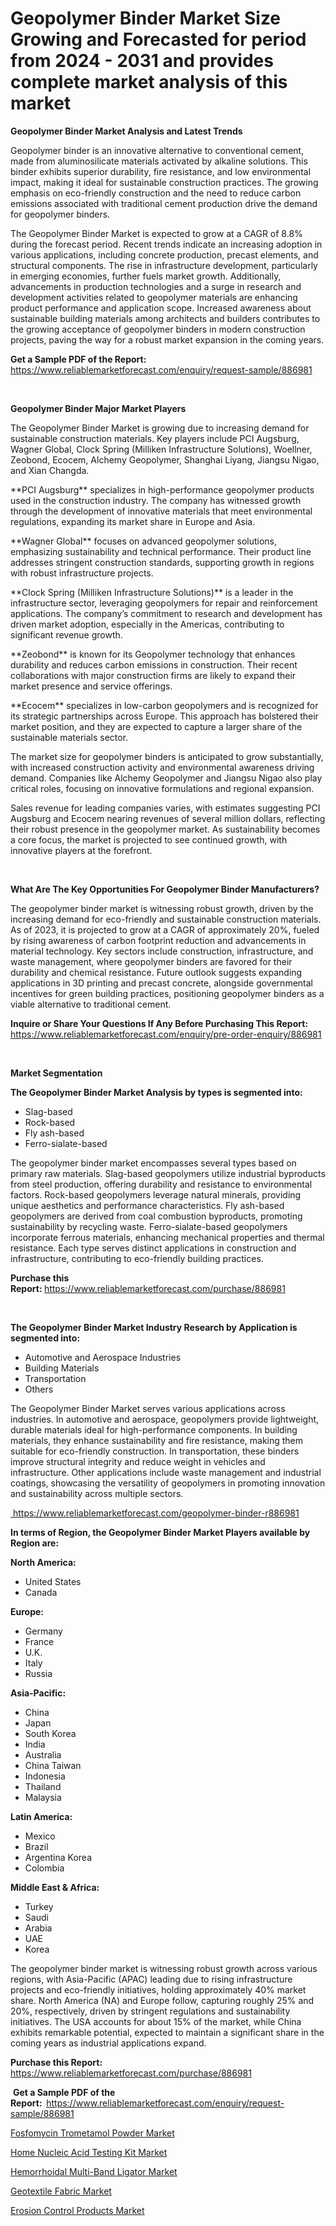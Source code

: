 <p><h1>Geopolymer Binder Market Size Growing and Forecasted for period from 2024 - 2031 and provides complete market analysis of this market</h1></p><p><strong>Geopolymer Binder Market Analysis and Latest Trends</strong></p>
<p><p>Geopolymer binder is an innovative alternative to conventional cement, made from aluminosilicate materials activated by alkaline solutions. This binder exhibits superior durability, fire resistance, and low environmental impact, making it ideal for sustainable construction practices. The growing emphasis on eco-friendly construction and the need to reduce carbon emissions associated with traditional cement production drive the demand for geopolymer binders.</p><p>The Geopolymer Binder Market is expected to grow at a CAGR of 8.8% during the forecast period. Recent trends indicate an increasing adoption in various applications, including concrete production, precast elements, and structural components. The rise in infrastructure development, particularly in emerging economies, further fuels market growth. Additionally, advancements in production technologies and a surge in research and development activities related to geopolymer materials are enhancing product performance and application scope. Increased awareness about sustainable building materials among architects and builders contributes to the growing acceptance of geopolymer binders in modern construction projects, paving the way for a robust market expansion in the coming years.</p></p>
<p><strong>Get a Sample PDF of the Report:&nbsp;</strong> <a href="https://www.reliablemarketforecast.com/enquiry/request-sample/886981?utm_campaign=1102&utm_medium=2&utm_source=Github&utm_content=ia&utm_term=09112024&utm_id=geopolymer-binder">https://www.reliablemarketforecast.com/enquiry/request-sample/886981</a></p>
<p>&nbsp;</p>
<p><strong>Geopolymer Binder Major Market Players</strong></p>
<p><p>The Geopolymer Binder Market is growing due to increasing demand for sustainable construction materials. Key players include PCI Augsburg, Wagner Global, Clock Spring (Milliken Infrastructure Solutions), Woellner, Zeobond, Ecocem, Alchemy Geopolymer, Shanghai Liyang, Jiangsu Nigao, and Xian Changda.</p><p>**PCI Augsburg** specializes in high-performance geopolymer products used in the construction industry. The company has witnessed growth through the development of innovative materials that meet environmental regulations, expanding its market share in Europe and Asia.</p><p>**Wagner Global** focuses on advanced geopolymer solutions, emphasizing sustainability and technical performance. Their product line addresses stringent construction standards, supporting growth in regions with robust infrastructure projects.</p><p>**Clock Spring (Milliken Infrastructure Solutions)** is a leader in the infrastructure sector, leveraging geopolymers for repair and reinforcement applications. The company’s commitment to research and development has driven market adoption, especially in the Americas, contributing to significant revenue growth.</p><p>**Zeobond** is known for its Geopolymer technology that enhances durability and reduces carbon emissions in construction. Their recent collaborations with major construction firms are likely to expand their market presence and service offerings.</p><p>**Ecocem** specializes in low-carbon geopolymers and is recognized for its strategic partnerships across Europe. This approach has bolstered their market position, and they are expected to capture a larger share of the sustainable materials sector.</p><p>The market size for geopolymer binders is anticipated to grow substantially, with increased construction activity and environmental awareness driving demand. Companies like Alchemy Geopolymer and Jiangsu Nigao also play critical roles, focusing on innovative formulations and regional expansion.</p><p>Sales revenue for leading companies varies, with estimates suggesting PCI Augsburg and Ecocem nearing revenues of several million dollars, reflecting their robust presence in the geopolymer market. As sustainability becomes a core focus, the market is projected to see continued growth, with innovative players at the forefront.</p></p>
<p>&nbsp;</p>
<p><strong>What Are The Key Opportunities For Geopolymer Binder Manufacturers?</strong></p>
<p><p>The geopolymer binder market is witnessing robust growth, driven by the increasing demand for eco-friendly and sustainable construction materials. As of 2023, it is projected to grow at a CAGR of approximately 20%, fueled by rising awareness of carbon footprint reduction and advancements in material technology. Key sectors include construction, infrastructure, and waste management, where geopolymer binders are favored for their durability and chemical resistance. Future outlook suggests expanding applications in 3D printing and precast concrete, alongside governmental incentives for green building practices, positioning geopolymer binders as a viable alternative to traditional cement.</p></p>
<p><strong>Inquire or Share Your Questions If Any Before Purchasing This Report:</strong> <a href="https://www.reliablemarketforecast.com/enquiry/pre-order-enquiry/886981?utm_campaign=1102&utm_medium=2&utm_source=Github&utm_content=ia&utm_term=09112024&utm_id=geopolymer-binder">https://www.reliablemarketforecast.com/enquiry/pre-order-enquiry/886981</a></p>
<p>&nbsp;</p>
<p><strong>Market Segmentation</strong></p>
<p><strong>The Geopolymer Binder Market Analysis by types is segmented into:</strong></p>
<p><ul><li>Slag-based</li><li>Rock-based</li><li>Fly ash-based</li><li>Ferro-sialate-based</li></ul></p>
<p><p>The geopolymer binder market encompasses several types based on primary raw materials. Slag-based geopolymers utilize industrial byproducts from steel production, offering durability and resistance to environmental factors. Rock-based geopolymers leverage natural minerals, providing unique aesthetics and performance characteristics. Fly ash-based geopolymers are derived from coal combustion byproducts, promoting sustainability by recycling waste. Ferro-sialate-based geopolymers incorporate ferrous materials, enhancing mechanical properties and thermal resistance. Each type serves distinct applications in construction and infrastructure, contributing to eco-friendly building practices.</p></p>
<p><strong>Purchase this Report:&nbsp;</strong><a href="https://www.reliablemarketforecast.com/purchase/886981?utm_campaign=1102&utm_medium=2&utm_source=Github&utm_content=ia&utm_term=09112024&utm_id=geopolymer-binder">https://www.reliablemarketforecast.com/purchase/886981</a></p>
<p>&nbsp;</p>
<p><strong>The Geopolymer Binder Market Industry Research by Application is segmented into:</strong></p>
<p><ul><li>Automotive and Aerospace Industries</li><li>Building Materials</li><li>Transportation</li><li>Others</li></ul></p>
<p><p>The Geopolymer Binder Market serves various applications across industries. In automotive and aerospace, geopolymers provide lightweight, durable materials ideal for high-performance components. In building materials, they enhance sustainability and fire resistance, making them suitable for eco-friendly construction. In transportation, these binders improve structural integrity and reduce weight in vehicles and infrastructure. Other applications include waste management and industrial coatings, showcasing the versatility of geopolymers in promoting innovation and sustainability across multiple sectors.</p></p>
<p><a href="https://www.reliablemarketforecast.com/geopolymer-binder-r886981?utm_campaign=1102&utm_medium=2&utm_source=Github&utm_content=ia&utm_term=09112024&utm_id=geopolymer-binder">&nbsp;https://www.reliablemarketforecast.com/geopolymer-binder-r886981</a></p>
<p><strong>In terms of Region, the Geopolymer Binder Market Players available by Region are:</strong></p>
<p>
    <p> <strong> North America: </strong>
        <ul>
            <li>United States</li>
            <li>Canada</li>
        </ul>
        </p> 
    <p> <strong> Europe: </strong>
        <ul>
            <li>Germany</li>
            <li>France</li>
            <li>U.K.</li>
            <li>Italy</li>
            <li>Russia</li>
        </ul>
        </p> 
    <p> <strong> Asia-Pacific: </strong>
        <ul>
            <li>China</li>
            <li>Japan</li>
            <li>South Korea</li>
            <li>India</li>
            <li>Australia</li>
            <li>China Taiwan</li>
            <li>Indonesia</li>
            <li>Thailand</li>
            <li>Malaysia</li>
        </ul>
        </p> 
    <p> <strong> Latin America: </strong>
        <ul>
            <li>Mexico</li>
            <li>Brazil</li>
            <li>Argentina Korea</li>
            <li>Colombia</li>
        </ul>
        </p> 
    <p> <strong> Middle East & Africa: </strong>
        <ul>
            <li>Turkey</li>
            <li>Saudi</li>
            <li>Arabia</li>
            <li>UAE</li>
            <li>Korea</li>
        </ul>
    </p>
    </p>
<p><p>The geopolymer binder market is witnessing robust growth across various regions, with Asia-Pacific (APAC) leading due to rising infrastructure projects and eco-friendly initiatives, holding approximately 40% market share. North America (NA) and Europe follow, capturing roughly 25% and 20%, respectively, driven by stringent regulations and sustainability initiatives. The USA accounts for about 15% of the market, while China exhibits remarkable potential, expected to maintain a significant share in the coming years as industrial applications expand.</p></p>
<p><strong>Purchase this Report: </strong><a href="https://www.reliablemarketforecast.com/purchase/886981?utm_campaign=1102&utm_medium=2&utm_source=Github&utm_content=ia&utm_term=09112024&utm_id=geopolymer-binder">https://www.reliablemarketforecast.com/purchase/886981</a></p>
<p>&nbsp;<strong>Get a Sample PDF of the Report:&nbsp;&nbsp;</strong><a href="https://www.reliablemarketforecast.com/enquiry/request-sample/886981?utm_campaign=1102&utm_medium=2&utm_source=Github&utm_content=ia&utm_term=09112024&utm_id=geopolymer-binder">https://www.reliablemarketforecast.com/enquiry/request-sample/886981</a></p>
<p><strong></strong></p>
<p><p><a href="https://github.com/iva0ei4r/Market-Research-Report-List-1/blob/main/fosfomycin-trometamol-powder-market.md?utm_campaign=1102&utm_medium=2&utm_source=Github&utm_content=ia&utm_term=09112024&utm_id=geopolymer-binder">Fosfomycin Trometamol Powder Market</a></p><p><a href="https://issuu.com/reportprime-2/docs/home-nucleic-acid-testing-kit-marke_cd94361e04c03d?utm_campaign=1102&utm_medium=2&utm_source=Github&utm_content=ia&utm_term=09112024&utm_id=geopolymer-binder">Home Nucleic Acid Testing Kit Market</a></p><p><a href="https://issuu.com/reportprime-2/docs/hemorrhoidal-multi-band-ligator-mar_43d3d897e6c98c?utm_campaign=1102&utm_medium=2&utm_source=Github&utm_content=ia&utm_term=09112024&utm_id=geopolymer-binder">Hemorrhoidal Multi-Band Ligator Market</a></p><p><a href="https://github.com/felipahorkby/Market-Research-Report-List-1/blob/main/geotextile-fabric-market.md?utm_campaign=1102&utm_medium=2&utm_source=Github&utm_content=ia&utm_term=09112024&utm_id=geopolymer-binder">Geotextile Fabric Market</a></p><p><a href="https://github.com/vimar16th/Market-Research-Report-List-6/blob/main/erosion-control-products-market.md?utm_campaign=1102&utm_medium=2&utm_source=Github&utm_content=ia&utm_term=09112024&utm_id=geopolymer-binder">Erosion Control Products Market</a></p></p>
